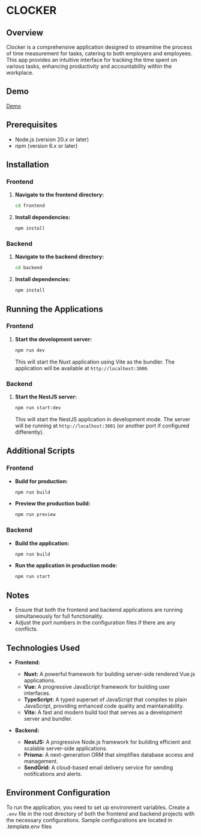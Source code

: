 # CLOCKER

## Overview

Clocker is a comprehensive application designed to streamline the process of time measurement for tasks, catering to both employers and employees. This app provides an intuitive interface for tracking the time spent on various tasks, enhancing productivity and accountability within the workplace.

## Demo

[Demo](https://team-projcet.vercel.app/)

## Prerequisites

- Node.js (version 20.x or later)
- npm (version 6.x or later)

## Installation

### Frontend

1. **Navigate to the frontend directory:**

   ```bash
   cd frontend
   ```

2. **Install dependencies:**

   ```bash
   npm install
   ```

### Backend

1. **Navigate to the backend directory:**

   ```bash
   cd backend
   ```

2. **Install dependencies:**

   ```bash
   npm install
   ```

## Running the Applications

### Frontend

1. **Start the development server:**

   ```bash
   npm run dev
   ```

   This will start the Nuxt application using Vite as the bundler. The application will be available at `http://localhost:3000`.

### Backend

1. **Start the NestJS server:**

   ```bash
   npm run start:dev
   ```

   This will start the NestJS application in development mode. The server will be running at `http://localhost:3001` (or another port if configured differently).

## Additional Scripts

### Frontend

- **Build for production:**

  ```bash
  npm run build
  ```

- **Preview the production build:**

  ```bash
  npm run preview
  ```

### Backend

- **Build the application:**

  ```bash
  npm run build
  ```

- **Run the application in production mode:**

  ```bash
  npm run start
  ```

## Notes

- Ensure that both the frontend and backend applications are running simultaneously for full functionality.
- Adjust the port numbers in the configuration files if there are any conflicts.

## Technologies Used

- **Frontend:**

  - **Nuxt:** A powerful framework for building server-side rendered Vue.js applications.
  - **Vue:** A progressive JavaScript framework for building user interfaces.
  - **TypeScript:** A typed superset of JavaScript that compiles to plain JavaScript, providing enhanced code quality and maintainability.
  - **Vite:** A fast and modern build tool that serves as a development server and bundler.

- **Backend:**
  - **NestJS:** A progressive Node.js framework for building efficient and scalable server-side applications.
  - **Prisma:** A next-generation ORM that simplifies database access and management.
  - **SendGrid:** A cloud-based email delivery service for sending notifications and alerts.

## Environment Configuration

To run the application, you need to set up environment variables. Create a `.env` file in the root directory of both the frontend and backend projects with the necessary configurations. Sample configurations are located in .template.env files
